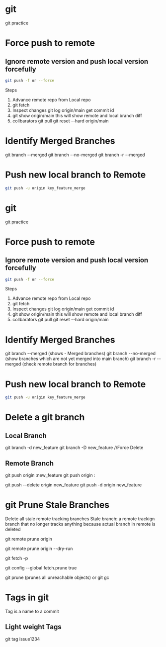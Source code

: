 # git
git practice

# Force push to remote

## Ignore remote version and push local version forcefully

```sh
git push -f or --force
```

Steps
1. Advance remote repo from Local repo
2. git fetch
3. Inspect changes
    git log origin/main
    get commit id
4. git show origin/main
    this will show remote and local branch diff
5. collbarators
    git pull
    git reset --hard origin/main

# Identify Merged Branches
git branch --merged
git branch --no-merged
git branch -r --merged


# Push new local branch to Remote
```sh
git push -u origin key_feature_merge
```

# git
git practice

# Force push to remote

## Ignore remote version and push local version forcefully

```sh
git push -f or --force
```

Steps
1. Advance remote repo from Local repo
2. git fetch
3. Inspect changes
    git log origin/main
    get commit id
4. git show origin/main
    this will show remote and local branch diff
5. collbarators
    git pull
    git reset --hard origin/main

# Identify Merged Branches
git branch --merged (shows - Merged branches)
git branch --no-merged (show branches which are not yet merged into main branch)
git branch -r --merged (check remote branch for branches)


# Push new local branch to Remote
```sh
git push -u origin key_feature_merge
```

# Delete a git branch

## Local Branch
git branch -d new_feature
git branch -D new_feature //Force Delete

## Remote Branch
git push origin :new_feature
git push origin <local>:<remote>

git push --delete origin new_feature
git push -d origin new_feature


# git Prune Stale Branches 
Delete all stale remote tracking branches
Stale branch: a remote trackign branch that no longer tracks anything because actual branch in remote is deleted

git remote prune origin

git remote prune origin --dry-run

git fetch -p

git config --global fetch.prune true

git prune (prunes all unreachable objects)
or
git gc

# Tags in git
Tag is a name to a commit
## Light weight Tags

git tag issue1234 <CommitID>